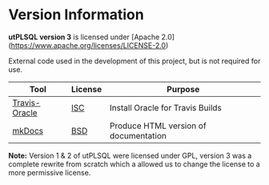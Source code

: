 # Version Information

**utPLSQL version 3** is licensed under [Apache 2.0]
(https://www.apache.org/licenses/LICENSE-2.0)

External code used in the development of this project, but is not required for use.

| Tool | License | Purpose |
| ---- | --------| --------|
| [Travis-Oracle](https://github.com/cbandy/travis-oracle) | [ISC](https://github.com/cbandy/travis-oracle/blob/master/LICENSE) | Install Oracle for Travis Builds |
| [mkDocs](http://www.mkdocs.org/) |  [BSD](http://www.mkdocs.org/about/license/) | Produce HTML version of documentation |     

**Note:** Version 1 & 2 of utPLSQL were licensed under GPL, version 3 was a complete rewrite from scratch which a allowed us to change the license to a more permissive license.
